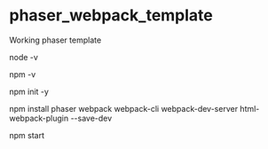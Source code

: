# phaser_webpack_template
Working phaser template


node -v

npm -v

npm init -y

npm install phaser webpack webpack-cli webpack-dev-server html-webpack-plugin --save-dev

npm start
